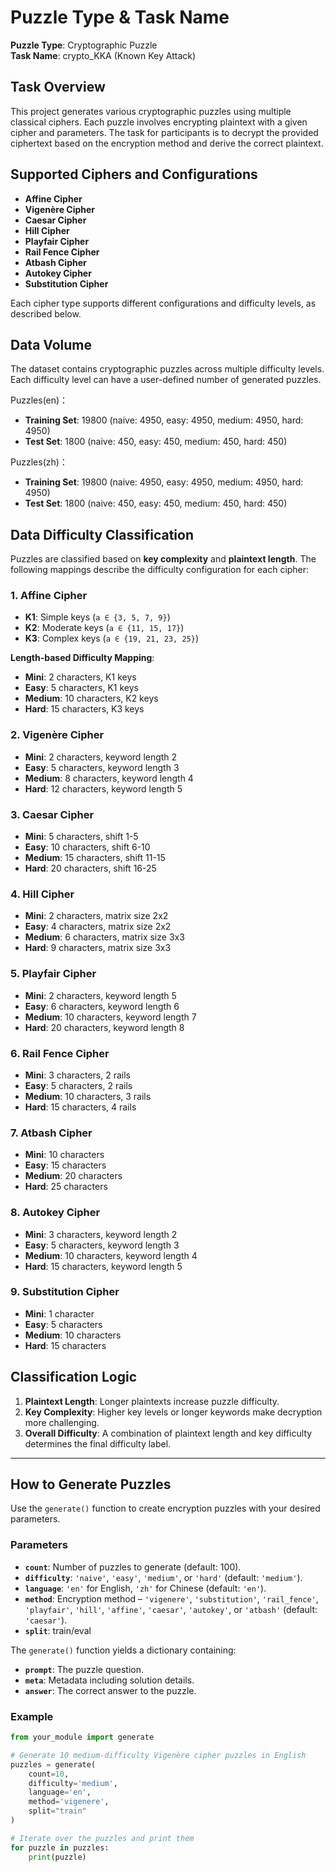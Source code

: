 # Puzzle Type & Task Name  
**Puzzle Type**: Cryptographic Puzzle  
**Task Name**: crypto_KKA  (Known Key Attack)

## Task Overview  
This project generates various cryptographic puzzles using multiple classical ciphers. Each puzzle involves encrypting plaintext with a given cipher and parameters. The task for participants is to decrypt the provided ciphertext based on the encryption method and derive the correct plaintext.

## Supported Ciphers and Configurations  
- **Affine Cipher**  
- **Vigenère Cipher**  
- **Caesar Cipher**  
- **Hill Cipher**  
- **Playfair Cipher**  
- **Rail Fence Cipher**  
- **Atbash Cipher**  
- **Autokey Cipher**  
- **Substitution Cipher**  

Each cipher type supports different configurations and difficulty levels, as described below.

## Data Volume  
The dataset contains cryptographic puzzles across multiple difficulty levels. Each difficulty level can have a user-defined number of generated puzzles.

Puzzles(en)：
- **Training Set**: 19800 (naive: 4950, easy: 4950, medium: 4950, hard: 4950) 
- **Test Set**: 1800 (naive: 450, easy: 450, medium: 450, hard: 450) 

Puzzles(zh)：
- **Training Set**: 19800 (naive: 4950, easy: 4950, medium: 4950, hard: 4950) 
- **Test Set**: 1800 (naive: 450, easy: 450, medium: 450, hard: 450) 

## Data Difficulty Classification  
Puzzles are classified based on **key complexity** and **plaintext length**. The following mappings describe the difficulty configuration for each cipher:

### 1. **Affine Cipher**  
- **K1**: Simple keys (`a ∈ {3, 5, 7, 9}`)  
- **K2**: Moderate keys (`a ∈ {11, 15, 17}`)  
- **K3**: Complex keys (`a ∈ {19, 21, 23, 25}`)  

**Length-based Difficulty Mapping**:
- **Mini**: 2 characters, K1 keys  
- **Easy**: 5 characters, K1 keys  
- **Medium**: 10 characters, K2 keys  
- **Hard**: 15 characters, K3 keys  

### 2. **Vigenère Cipher**  
- **Mini**: 2 characters, keyword length 2  
- **Easy**: 5 characters, keyword length 3  
- **Medium**: 8 characters, keyword length 4  
- **Hard**: 12 characters, keyword length 5  

### 3. **Caesar Cipher**  
- **Mini**: 5 characters, shift 1-5  
- **Easy**: 10 characters, shift 6-10  
- **Medium**: 15 characters, shift 11-15  
- **Hard**: 20 characters, shift 16-25  

### 4. **Hill Cipher**  
- **Mini**: 2 characters, matrix size 2x2  
- **Easy**: 4 characters, matrix size 2x2  
- **Medium**: 6 characters, matrix size 3x3  
- **Hard**: 9 characters, matrix size 3x3  

### 5. **Playfair Cipher**  
- **Mini**: 2 characters, keyword length 5  
- **Easy**: 6 characters, keyword length 6  
- **Medium**: 10 characters, keyword length 7  
- **Hard**: 20 characters, keyword length 8  

### 6. **Rail Fence Cipher**  
- **Mini**: 3 characters, 2 rails  
- **Easy**: 5 characters, 2 rails  
- **Medium**: 10 characters, 3 rails  
- **Hard**: 15 characters, 4 rails  

### 7. **Atbash Cipher**  
- **Mini**: 10 characters  
- **Easy**: 15 characters  
- **Medium**: 20 characters  
- **Hard**: 25 characters  

### 8. **Autokey Cipher**  
- **Mini**: 3 characters, keyword length 2  
- **Easy**: 5 characters, keyword length 3  
- **Medium**: 10 characters, keyword length 4  
- **Hard**: 15 characters, keyword length 5  

### 9. **Substitution Cipher**  
- **Mini**: 1 character  
- **Easy**: 5 characters  
- **Medium**: 10 characters  
- **Hard**: 15 characters  

## Classification Logic  
1. **Plaintext Length**: Longer plaintexts increase puzzle difficulty.  
2. **Key Complexity**: Higher key levels or longer keywords make decryption more challenging.  
3. **Overall Difficulty**: A combination of plaintext length and key difficulty determines the final difficulty label.

---

## How to Generate Puzzles

Use the `generate()` function to create encryption puzzles with your desired parameters.

### Parameters

- **`count`**: Number of puzzles to generate (default: 100).
- **`difficulty`**: `'naive'`, `'easy'`, `'medium'`, or `'hard'` (default: `'medium'`).
- **`language`**: `'en'` for English, `'zh'` for Chinese (default: `'en'`).
- **`method`**: Encryption method – `'vigenere'`, `'substitution'`, `'rail_fence'`, `'playfair'`, `'hill'`, `'affine'`, `'caesar'`, `'autokey'`, or `'atbash'` (default: `'caesar'`).
- **`split`**: train/eval

The `generate()` function yields a dictionary containing:

- **`prompt`**: The puzzle question.
- **`meta`**: Metadata including solution details.
- **`answer`**: The correct answer to the puzzle.

### Example

```python
from your_module import generate

# Generate 10 medium-difficulty Vigenère cipher puzzles in English
puzzles = generate(
    count=10, 
    difficulty='medium', 
    language='en', 
    method='vigenere',
    split="train"
)

# Iterate over the puzzles and print them
for puzzle in puzzles:
    print(puzzle)
